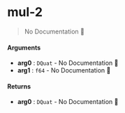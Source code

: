# mul\-2

> No Documentation 🚧

#### Arguments

- **arg0** : `DQuat` \- No Documentation 🚧
- **arg1** : `f64` \- No Documentation 🚧

#### Returns

- **arg0** : `DQuat` \- No Documentation 🚧